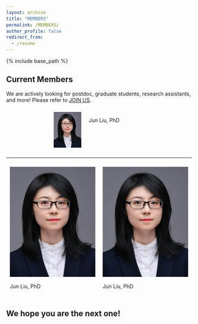 ```yaml
---
layout: archive
title: "MEMBERS"
permalink: /MEMBERS/
author_profile: false
redirect_from:
  - /resume
---
```


{% include base_path %}

## Current Members

We are actively looking for postdoc, graduate students, research assistants, and more! Please refer to [JOIN US](<../_pages/JOIN_US.md> "JOIN US").

<div style="display: flex; justify-content: center;">
  <div style="width: 15%;padding:10px;">
    <img src="../images/image_JpEFFpqNnf.png" style="max-width: 100%; height: auto;">
  </div>
  <div style="width: 30%;padding:10px;">
    <p>Jun Liu, PhD</p>
  </div>
</div>

---

<div style="display:flex; flex-direction:row;">
  <div style="flex:1; width: 10%;padding:10px;">
    <img src="../images/image_JpEFFpqNnf.png" style="max-width:100%; height:auto;">
    <p>Jun Liu, PhD</p>
  </div>
  <div style="flex:1; width: 20%;padding:10px;">
    <img src="../images/image_JpEFFpqNnf.png" style="max-width:100%; height:auto;">
    <p>Jun Liu, PhD</p>
  </div>
</div>


## We hope you are the next one!&#x20;

